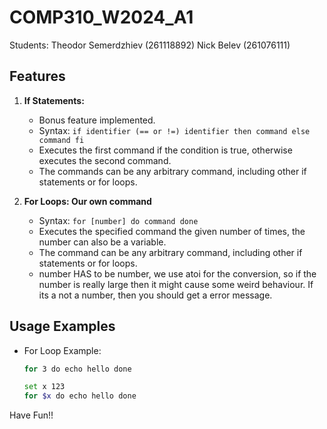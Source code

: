 # COMP310_W2024_A1

Students:
Theodor Semerdzhiev (261118892)
Nick Belev (261076111)

## Features


1. **If Statements:**
   - Bonus feature implemented.
   - Syntax: `if identifier (== or !=) identifier then command else command fi`
   - Executes the first command if the condition is true, otherwise executes the second command.
   - The commands can be any arbitrary command, including other if statements or for loops.


2. **For Loops: Our own command**
   - Syntax: `for [number] do command done`
   - Executes the specified command the given number of times, the number can also be a variable.
   - The command can be any arbitrary command, including other if statements or for loops.
   - number HAS to be number, we use atoi for the conversion, so if the number is really large then it might cause some weird behaviour. If its a not a number, then you should get a error message.

## Usage Examples

- For Loop Example:
  ```sh
  for 3 do echo hello done
  ```
  ```sh
  set x 123
  for $x do echo hello done
  ```
    
Have Fun!!